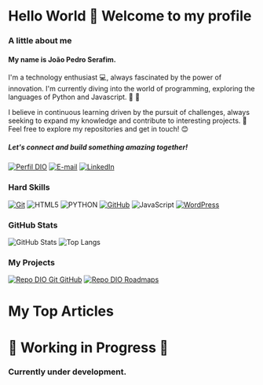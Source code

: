 # Hello World 👋 Welcome to my profile 

### A little about me 

#### My name is João Pedro Serafim. 
I'm a technology enthusiast 💻, always fascinated by the power of innovation. I'm currently diving into the world of programming, exploring the languages of Python and Javascript. 🐍 📜

I believe in continuous learning driven by the pursuit of challenges, always seeking to expand my knowledge and contribute to interesting projects. 🤝 Feel free to explore my repositories and get in touch! 😊

##### Let's connect and build something amazing together!


[![Perfil DIO](https://img.shields.io/badge/-Meu%20Perfil%20na%20DIO-30A3DC?style=for-the-badge)](https://web.dio.me/users/mendesserafimjoaopedro/)
[![E-mail](https://img.shields.io/badge/-Email-000?style=for-the-badge&logo=microsoft-outlook&logoColor=E94D5F)](mailto:mendesserafimjoaopedro@outlook.com)
[![LinkedIn](https://img.shields.io/badge/-LinkedIn-000?style=for-the-badge&logo=linkedin&logoColor=30A3DC)](https://www.linkedin.com/in/joão-pedro-técnico-administrador/)

### Hard Skills

[![Git](https://img.shields.io/badge/Git-000?style=for-the-badge&logo=git&logoColor=E94D5F)](https://git-scm.com/doc)
![HTML5](https://img.shields.io/badge/HTML5-000?style=for-the-badge&logo=html5&logoColor=30A3DC)
![PYTHON](https://img.shields.io/badge/PYTHON-000?style=for-the-badge&logo=PYTHON&logoColor=FCFF33)
[![GitHub](https://img.shields.io/badge/GitHub-000?style=for-the-badge&logo=github&logoColor=30A3DC)](https://docs.github.com/)
![JavaScript](https://img.shields.io/badge/JavaScript-000?style=for-the-badge&logo=javascript&logoColor=30A3DC)
[![WordPress](https://img.shields.io/badge/WordPress-000?style=for-the-badge&logo=WordPress&logoColor=30A3DC)](https://docs.github.com/)

### GitHub Stats 

![GitHub Stats](https://github-readme-stats.vercel.app/api?username=Jh0ny1&theme=transparent&bg_color=000&border_color=8700FF&show_icons=true&icon_color=8700FF&title_color=8700FF&text_color=FFF&hide_title=true&)
![Top Langs](https://github-readme-stats-git-masterrstaa-rickstaa.vercel.app/api/top-langs/?username=Jh0ny1&layout=compact&bg_color=000&border_color=8700FF&title_color=8700FF&text_color=FFF)

### My Projects

[![Repo DIO Git GitHub](https://github-readme-stats.vercel.app/api/pin/?username=elidianaandrade&repo=dio-lab-open-source&bg_color=000&border_color=8700FF&show_icons=true&icon_color=8700FF&title_color=9C30FC&text_color=FFF)](https://github.com/elidianaandrade/dio-lab-open-source)
[![Repo DIO Roadmaps](https://github-readme-stats.vercel.app/api/pin/?username=digitalinnovationone&repo=roadmaps&bg_color=000&border_color=30A3DC&show_icons=true&icon_color=9C30FC&title_color=9C30FC&text_color=FFF)](https://github.com/digitalinnovationone/roadmaps)

# My Top Articles
# 🚧 Working in Progress 🚧
### Currently under development.